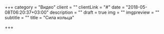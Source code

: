 +++
category = "Видео"
client = ""
clientLink = "#"
date = "2018-05-08T06:20:37+03:00"
description = ""
draft = true
img = ""
imgpreview = ""
subtitle = ""
title = "Сила кольца"

+++
